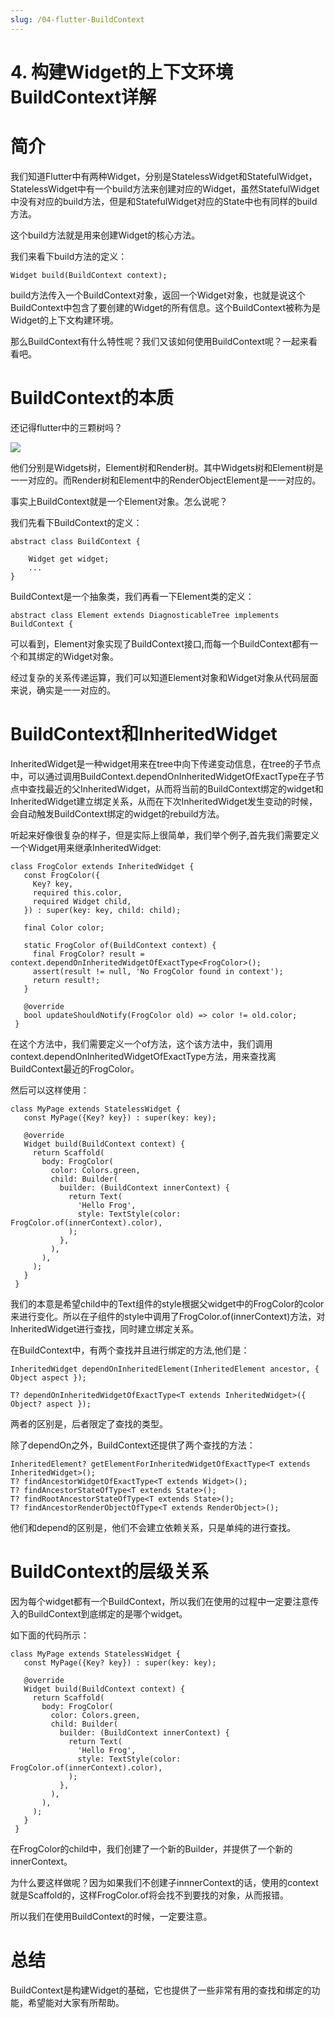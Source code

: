 ```yaml
---
slug: /04-flutter-BuildContext
---
```


# 4. 构建Widget的上下文环境BuildContext详解



# 简介

我们知道Flutter中有两种Widget，分别是StatelessWidget和StatefulWidget，StatelessWidget中有一个build方法来创建对应的Widget，虽然StatefulWidget中没有对应的build方法，但是和StatefulWidget对应的State中也有同样的build方法。

这个build方法就是用来创建Widget的核心方法。

我们来看下build方法的定义：

```
Widget build(BuildContext context);
```

build方法传入一个BuildContext对象，返回一个Widget对象，也就是说这个BuildContext中包含了要创建的Widget的所有信息。这个BuildContext被称为是Widget的上下文构建环境。

那么BuildContext有什么特性呢？我们又该如何使用BuildContext呢？一起来看看吧。

# BuildContext的本质

还记得flutter中的三颗树吗？

![](https://img-blog.csdnimg.cn/55d579bdd3654858b096c49a78e37629.png)

他们分别是Widgets树，Element树和Render树。其中Widgets树和Element树是一一对应的。而Render树和Element中的RenderObjectElement是一一对应的。

事实上BuildContext就是一个Element对象。怎么说呢？

我们先看下BuildContext的定义：

```
abstract class BuildContext {

    Widget get widget;
    ...
}
```

BuildContext是一个抽象类，我们再看一下Element类的定义：

```
abstract class Element extends DiagnosticableTree implements BuildContext {

```

可以看到，Element对象实现了BuildContext接口,而每一个BuildContext都有一个和其绑定的Widget对象。

经过复杂的关系传递运算，我们可以知道Element对象和Widget对象从代码层面来说，确实是一一对应的。

# BuildContext和InheritedWidget

InheritedWidget是一种widget用来在tree中向下传递变动信息，在tree的子节点中，可以通过调用BuildContext.dependOnInheritedWidgetOfExactType在子节点中查找最近的父InheritedWidget，从而将当前的BuildContext绑定的widget和InheritedWidget建立绑定关系，从而在下次InheritedWidget发生变动的时候，会自动触发BuildContext绑定的widget的rebuild方法。

听起来好像很复杂的样子，但是实际上很简单，我们举个例子,首先我们需要定义一个Widget用来继承InheritedWidget:

```
class FrogColor extends InheritedWidget {
   const FrogColor({
     Key? key,
     required this.color,
     required Widget child,
   }) : super(key: key, child: child);

   final Color color;

   static FrogColor of(BuildContext context) {
     final FrogColor? result = context.dependOnInheritedWidgetOfExactType<FrogColor>();
     assert(result != null, 'No FrogColor found in context');
     return result!;
   }

   @override
   bool updateShouldNotify(FrogColor old) => color != old.color;
 }
```

在这个方法中，我们需要定义一个of方法，这个该方法中，我们调用context.dependOnInheritedWidgetOfExactType方法，用来查找离BuildContext最近的FrogColor。

然后可以这样使用：

```
class MyPage extends StatelessWidget {
   const MyPage({Key? key}) : super(key: key);

   @override
   Widget build(BuildContext context) {
     return Scaffold(
       body: FrogColor(
         color: Colors.green,
         child: Builder(
           builder: (BuildContext innerContext) {
             return Text(
               'Hello Frog',
               style: TextStyle(color: FrogColor.of(innerContext).color),
             );
           },
         ),
       ),
     );
   }
 }
```

我们的本意是希望child中的Text组件的style根据父widget中的FrogColor的color来进行变化。所以在子组件的style中调用了FrogColor.of(innerContext)方法，对InheritedWidget进行查找，同时建立绑定关系。

在BuildContext中，有两个查找并且进行绑定的方法,他们是：

```
InheritedWidget dependOnInheritedElement(InheritedElement ancestor, { Object aspect });

T? dependOnInheritedWidgetOfExactType<T extends InheritedWidget>({ Object? aspect });
```

两者的区别是，后者限定了查找的类型。

除了dependOn之外，BuildContext还提供了两个查找的方法：

```
InheritedElement? getElementForInheritedWidgetOfExactType<T extends InheritedWidget>();
T? findAncestorWidgetOfExactType<T extends Widget>();
T? findAncestorStateOfType<T extends State>();
T? findRootAncestorStateOfType<T extends State>();
T? findAncestorRenderObjectOfType<T extends RenderObject>();
```

他们和depend的区别是，他们不会建立依赖关系，只是单纯的进行查找。

# BuildContext的层级关系

因为每个widget都有一个BuildContext，所以我们在使用的过程中一定要注意传入的BuildContext到底绑定的是哪个widget。

如下面的代码所示：

```
class MyPage extends StatelessWidget {
   const MyPage({Key? key}) : super(key: key);

   @override
   Widget build(BuildContext context) {
     return Scaffold(
       body: FrogColor(
         color: Colors.green,
         child: Builder(
           builder: (BuildContext innerContext) {
             return Text(
               'Hello Frog',
               style: TextStyle(color: FrogColor.of(innerContext).color),
             );
           },
         ),
       ),
     );
   }
 }
```

在FrogColor的child中，我们创建了一个新的Builder，并提供了一个新的innerContext。

为什么要这样做呢？因为如果我们不创建子innnerContext的话，使用的context就是Scaffold的，这样FrogColor.of将会找不到要找的对象，从而报错。

所以我们在使用BuildContext的时候，一定要注意。

# 总结

BuildContext是构建Widget的基础，它也提供了一些非常有用的查找和绑定的功能，希望能对大家有所帮助。





